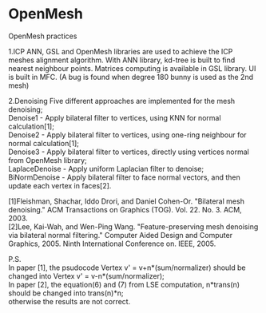 OpenMesh
========

OpenMesh practices

1.ICP
ANN, GSL and OpenMesh libraries are used to achieve the ICP meshes alignment algorithm. 
With ANN library, kd-tree is built to find nearest neighbour points. Matrices computing is available in GSL library.
UI is built in MFC. (A bug is found when degree 180 bunny is used as the 2nd mesh)

2.Denoising
Five different approaches are implemented for the mesh denoising;  
Denoise1 - Apply bilateral filter to vertices, using KNN for normal calculation[1];  
Denoise2 - Apply bilateral filter to vertices, using one-ring neighbour for normal calculation[1];  
Denoise3 - Apply bilateral filter to vertices, directly using vertices normal from OpenMesh library;  
LaplaceDenoise - Apply uniform Laplacian filter to denoise;  
BiNormDenoise - Apply bilateral filter to face normal vectors, and then update each vertex in faces[2].  


[1]Fleishman, Shachar, Iddo Drori, and Daniel Cohen-Or. "Bilateral mesh denoising." ACM Transactions on Graphics (TOG). Vol. 22. No. 3. ACM, 2003.  
[2]Lee, Kai-Wah, and Wen-Ping Wang. "Feature-preserving mesh denoising via bilateral normal filtering." Computer Aided Design and Computer Graphics, 2005. Ninth International Conference on. IEEE, 2005.

P.S.  
In paper [1], the psudocode Vertex v' = v+n*(sum/normalizer) should be changed into Vertex v' = v-n*(sum/normalizer);  
In paper [2], the equation(6) and (7) from LSE computation, n*trans(n) should be changed into trans(n)*n;  
otherwise the results are not correct.
